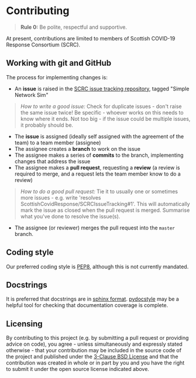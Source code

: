 # Contributing

> **Rule 0:** Be polite, respectful and supportive.

At present, contributions are limited to members of Scottish COVID-19 Response Consortium (SCRC).

## Working with git and GitHub

The process for implementing changes is:
- An **issue** is raised in the [SCRC issue tracking repository](https://github.com/ScottishCovidResponse/SCRCIssueTracking), tagged "Simple Network Sim"
> *How to write a good issue:* Check for duplicate issues - don't raise the same issue twice! Be specific - whoever works on this needs to know where it ends. Not too big - if the issue could be multiple issues, it probably should be.
- The **issue** is assigned (ideally self assigned with the agreement of the team) to a team member (assignee)
- The assignee creates a **branch** to work on the issue
- The assignee makes a series of **commits** to the branch, implementing changes that address the issue
- The assignee makes a **pull request**, requesting a **review** (a review is required to merge, and a request lets the team member know to do a review)
> *How to do a good pull request:* Tie it to usually one or sometimes more issues - e.g. write 'resolves ScottishCovidResponse/SCRCIssueTracking#1'. This will automatically mark the issue as closed when the pull request is merged. Summarise what you've done to resolve the issue(s).
- The assignee (or reviewer) merges the pull request into the `master` branch.

## Coding style

Our preferred coding style is [PEP8](https://www.python.org/dev/peps/pep-0008/), although this is not currently mandated.

## Docstrings

It is preferred that docstrings are in [sphinx format](https://sphinx-rtd-tutorial.readthedocs.io/en/latest/docstrings.html). [pydocstyle](https://pypi.org/project/pydocstyle/) may be a helpful tool for checking that documentation coverage is complete.

## Licensing

By contributing to this project (e.g. by submitting a pull request or providing advice on code), you agree - unless simultaneously and expressly stated otherwise - that your contribution may be included in the source code of the project and published under the [3-Clause BSD License](LICENSE) and that the contribution was created in whole or in part by you and you have the right to submit it under the open source license indicated above.
